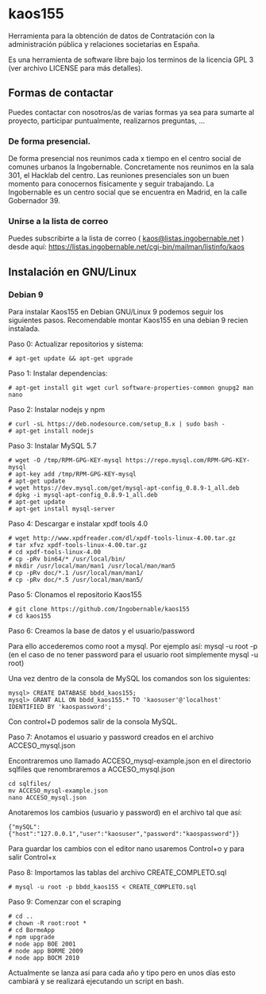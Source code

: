 # kaos155
Herramienta para la obtención de datos de Contratación con la administración pública y relaciones societarias en España.

Es una herramienta de software libre bajo los terminos de la licencia GPL 3 (ver archivo LICENSE para más detalles).


## Formas de contactar

Puedes contactar con nosotros/as de varias formas ya sea para sumarte al proyecto, participar puntualmente, realizarnos preguntas, ...

### De forma presencial.

De forma presencial nos reunimos cada x tiempo en el centro social de comunes urbanos la Ingobernable. Concretamente nos reunimos en la sala 301, el Hacklab del centro.
Las reuniones presenciales son un buen momento para conocernos fisicamente y seguir trabajando.
La Ingobernable es un centro social que se encuentra en Madrid, en la calle Gobernador 39.

### Unirse a la lista de correo

Puedes subscribirte a la lista de correo ( kaos@listas.ingobernable.net ) desde aquí: 
https://listas.ingobernable.net/cgi-bin/mailman/listinfo/kaos


## Instalación en GNU/Linux

### Debian 9

Para instalar Kaos155 en Debian GNU/Linux 9 podemos seguir los siguientes pasos.
Recomendable montar Kaos155 en una debian 9 recien instalada.

Paso 0: Actualizar repositorios y sistema:

```
# apt-get update && apt-get upgrade
```

Paso 1: Instalar dependencias:

```
# apt-get install git wget curl software-properties-common gnupg2 man nano
```

Paso 2: Instalar nodejs y npm

```
# curl -sL https://deb.nodesource.com/setup_8.x | sudo bash -
# apt-get install nodejs
```

Paso 3: Instalar MySQL 5.7

```
# wget -O /tmp/RPM-GPG-KEY-mysql https://repo.mysql.com/RPM-GPG-KEY-mysql
# apt-key add /tmp/RPM-GPG-KEY-mysql
# apt-get update
# wget https://dev.mysql.com/get/mysql-apt-config_0.8.9-1_all.deb
# dpkg -i mysql-apt-config_0.8.9-1_all.deb 
# apt-get update
# apt-get install mysql-server
```

Paso 4: Descargar e instalar xpdf tools 4.0


```
# wget http://www.xpdfreader.com/dl/xpdf-tools-linux-4.00.tar.gz
# tar xfvz xpdf-tools-linux-4.00.tar.gz
# cd xpdf-tools-linux-4.00
# cp -pRv bin64/* /usr/local/bin/
# mkdir /usr/local/man/man1 /usr/local/man/man5
# cp -pRv doc/*.1 /usr/local/man/man1/
# cp -pRv doc/*.5 /usr/local/man/man5/
```

Paso 5: Clonamos el repositorio Kaos155

```
# git clone https://github.com/Ingobernable/kaos155
# cd kaos155
```

Paso 6: Creamos la base de datos y el usuario/password 

Para ello accederemos como root a mysql. Por ejemplo así: mysql -u root -p (en el caso de no tener password para el usuario root simplemente mysql -u root)

Una vez dentro de la consola de MySQL los comandos son los siguientes:

```
mysql> CREATE DATABASE bbdd_kaos155;
mysql> GRANT ALL ON bbdd_kaos155.* TO 'kaosuser'@'localhost' IDENTIFIED BY 'kaospassword';
```

Con control+D podemos salir de la consola MySQL.

Paso 7: Anotamos el usuario y password creados en el archivo ACCESO_mysql.json

Encontraremos uno llamado ACCESO_mysql-example.json en el directorio sqlfiles que renombraremos a ACCESO_mysql.json

```
cd sqlfiles/
mv ACCESO_mysql-example.json
nano ACCESO_mysql.json
```

Anotaremos los cambios (usuario y password) en el archivo tal que así:

```
{"mySQL":{"host":"127.0.0.1","user":"kaosuser","password":"kaospassword"}}
```

Para guardar los cambios con el editor nano usaremos Control+o y para salir Control+x


Paso 8: Importamos las tablas del archivo CREATE_COMPLETO.sql

```
# mysql -u root -p bbdd_kaos155 < CREATE_COMPLETO.sql
```

Paso 9: Comenzar con el scraping

```
# cd ..
# chown -R root:root *
# cd BormeApp
# npm upgrade
# node app BOE 2001
# node app BORME 2009
# node app BOCM 2010
```

Actualmente se lanza así para cada año y tipo pero en unos días esto cambiará y se realizará ejecutando un script en bash.







